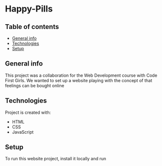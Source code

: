 # Happy-Pills
## Table of contents
* [General info](#general-info)
* [Technologies](#technologies)
* [Setup](#setup)

## General info
This project was a collaboration for the Web Development course with Code First Girls. We wanted to set up a website playing with the concept of that feelings can be bought online
	
## Technologies
Project is created with:
* HTML
* CSS
* JavaScript
	
## Setup
To run this website project, install it locally and run


